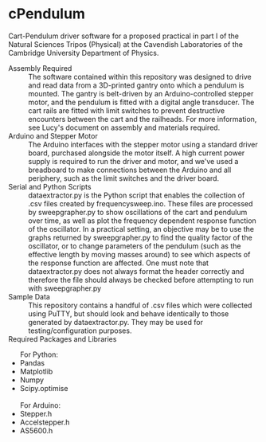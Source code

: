 # cPendulum
Cart-Pendulum driver software for a proposed practical in part I of the Natural Sciences Tripos (Physical) at the Cavendish Laboratories of the Cambridge University Department of Physics.

<dl>
  <dt>Assembly Required</dt>
    <dd>The software contained within this repository was designed to drive and read data from a 3D-printed gantry onto which a pendulum is mounted. The gantry is belt-driven by an Arduino-controlled stepper motor, and the pendulum is fitted with a digital angle transducer. The cart rails are fitted with limit switches to prevent destructive encounters between the cart and the railheads. For more information, see Lucy's document on assembly and materials required.
  <dt>Arduino and Stepper Motor</dt>
    <dd>The Arduino interfaces with the stepper motor using a standard driver board, purchased alongside the motor itself. A high current power supply is required to run the driver and motor, and we've used a breadboard to make connections between the Arduino and all periphery, such as the limit switches and the driver board.</dd>
  <dt>Serial and Python Scripts</dt>
  <dd>dataextractor.py is the Python script that enables the collection of .csv files created by frequencysweep.ino. These files are processed by sweepgrapher.py to show oscillations of the cart and pendulum over time, as well as plot the frequency dependent response function of the oscillator. In a practical setting, an objective may be to use the graphs returned by sweepgrapher.py to find the quality factor of the oscillator, or to change parameters of the pendulum (such as the effective length by moving masses around) to see which aspects of the response function are affected. One must note that dataextractor.py does not always format the header correctly and therefore the file should always be checked before attempting to run with sweepgrapher.py</dd>
  <dt>Sample Data</dt>
    <dd>This repository contains a handful of .csv files which were collected using PuTTY, but should look and behave identically to those generated by dataextractor.py. They may be used for testing/configuration purposes.</dd>
  <dt>Required Packages and Libraries</dt>
    <ul>
      For Python:
      <li>Pandas</li>
      <li>Matplotlib</li>
      <li>Numpy</li>
      <li>Scipy.optimise</li>
      <br>
      For Arduino:
      <li>Stepper.h</li>
      <li>Accelstepper.h</li>
      <li>AS5600.h</li>
    </ul>
</dl>

